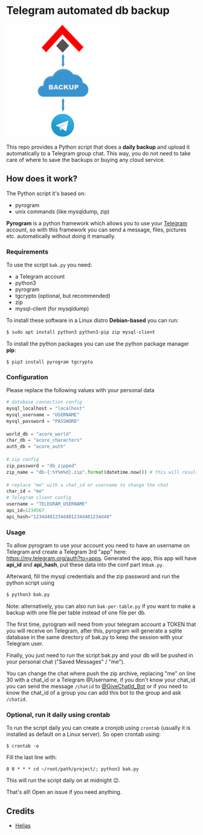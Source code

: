 # Telegram automated db backup

![Telegram automated db backup](icon.png)

This repo provides a Python script that does a **daily backup** and upload it automatically to a Telegram group chat.
This way, you do not need to take care of where to save the backups or buying any cloud service.


## How does it work?

The Python script it's based on:
- pyrogram
- unix commands (like mysqldump, zip)

**Pyrogram** is a python framework which allows you to use your [Telegram](https://telegram.org) account, so with this framework you can send a message, files, pictures etc. automatically without doing it manually.


### Requirements

To use the script `bak.py` you need:
- a Telegram account
- python3
- pyrogram
- tgcrypto (optional, but recommended)
- zip
- mysql-client (for mysqldump)

To install these software in a Linux distro **Debian-based** you can run:
```bash
$ sudo apt install python3 python3-pip zip mysql-client
```

To install the python packages you can use the python package manager **pip**:
```
$ pip3 install pyrogram tgcrypto
```

### Configuration
Please replace the following values with your personal data
```python
# database connection config
mysql_localhost = "localhost"
mysql_username = "USERNAME"
mysql_password = "PASSWORD"

world_db = "acore_world"
char_db = "acore_characters"
auth_db = "acore_auth"

# zip config
zip_password = "db_zipped"
zip_name = "db-{:%Y%m%d}.zip".format(datetime.now()) # this will result in a string like "db-20211231.zip"

# replace "me" with a chat_id or username to change the chat
char_id = "me"
# Telegram client config
username = "TELEGRAM_USERNAME"
api_id=1234567
api_hash="1234d401234d401234d401234d40"
```

### Usage

To allow pyrogram to use your account you need to have an username on Telegram and create a Telegram 3rd "app" here: https://my.telegram.org/auth?to=apps.
Generated the app, this app will have **api_id** and **api_hash**, put these data into the conf part in`bak.py`.

Afterward, fill the mysql credentials and the zip password and run the python script using
```bash
$ python3 bak.py
```

Note: alternatively, you can also run `bak-per-table.py` if you want to make a backup with one file per table instead of one file per db.

The first time, pyrogram will need from your telegram account a TOKEN that you will receive on Telegram, after this, pyrogram will generate a sqlite database in the same directory of bak.py to keep the session with your Telegram user.

Finally, you just need to run the script bak.py and your db will be pushed in your personal chat ("Saved Messages" / "me").

You can change the chat where push the zip archive, replacing "me" on line 30 with a chat_id or a Telegram @Username,
if you don't know your chat_id you can send the message `/chatid` to [@GiveChatId_Bot](https://t.me/GiveChatId_Bot) or if you need to know the chat_id of a group you can add this bot to the group and ask `/chatid`.

### Optional, run it daily using crontab

To run the script daily you can create a cronjob using `crontab` (usually it is installed as default on a Linux server).
So open crontab using:
```
$ crontab -e
```

Fill the last line with:
```
0 0 * * * cd ~/root/path/project/; python3 bak.py
```

This will run the script daily on at midnight 😉.

That's all!
Open an issue if you need anything.


## Credits
- [Helias](https://github.com/Helias)
